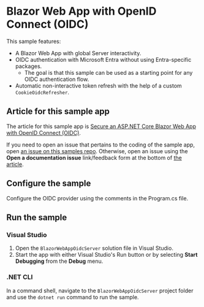 # Blazor Web App with OpenID Connect (OIDC)

This sample features:

- A Blazor Web App with global Server interactivity.
- OIDC authentication with Microsoft Entra without using Entra-specific packages.
  - The goal is that this sample can be used as a starting point for any OIDC authentication flow.
- Automatic non-interactive token refresh with the help of a custom `CookieOidcRefresher`.

## Article for this sample app

The article for this sample app is [Secure an ASP.NET Core Blazor Web App with OpenID Connect (OIDC)](https://learn.microsoft.com/aspnet/core/blazor/security/blazor-web-app-with-oidc?pivots=server).

If you need to open an issue that pertains to the coding of the sample app, open [an issue on this samples repo](https://github.com/dotnet/blazor-samples/issues). Otherwise, open an issue using the **Open a documentation issue** link/feedback form at the bottom of [the article](https://learn.microsoft.com/aspnet/core/blazor/security/blazor-web-app-with-oidc?pivots=server).

## Configure the sample

Configure the OIDC provider using the comments in the Program.cs file.

## Run the sample

### Visual Studio

1. Open the `BlazorWebAppOidcServer` solution file in Visual Studio.
1. Start the app with either Visual Studio's Run button or by selecting **Start Debugging** from the **Debug** menu.

### .NET CLI

In a command shell, navigate to the `BlazorWebAppOidcServer` project folder and use the `dotnet run` command to run the sample.
